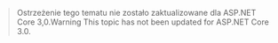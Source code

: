 > <span data-ttu-id="55119-101">Ostrzeżenie tego tematu nie zostało zaktualizowane dla ASP.NET Core 3,0.</span><span class="sxs-lookup"><span data-stu-id="55119-101">Warning This topic has not been updated for ASP.NET Core 3.0.</span></span>